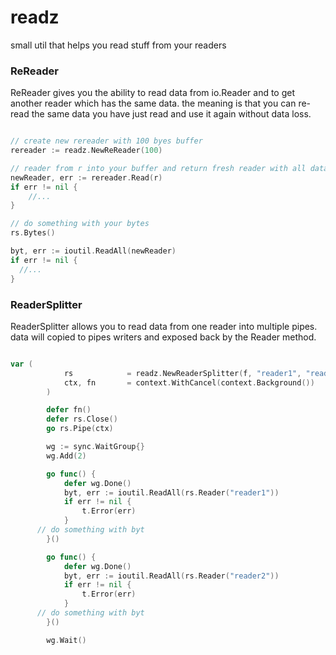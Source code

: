 # readz
small util that helps you read stuff from your readers

### ReReader

ReReader gives you the ability to read data from io.Reader and to
get another reader which has the same data. the meaning is that you can
re-read the same data you have just read and use it again without data loss.

```go

// create new rereader with 100 byes buffer 
rereader := readz.NewReReader(100)

// reader from r into your buffer and return fresh reader with all data
newReader, err := rereader.Read(r)
if err != nil {
	//...
}

// do something with your bytes
rs.Bytes()

byt, err := ioutil.ReadAll(newReader)
if err != nil {
  //...
}

```

### ReaderSplitter

ReaderSplitter allows you to read data from one reader into multiple pipes.
data will copied to pipes writers and exposed back by the Reader method.

```go

var (
			rs            = readz.NewReaderSplitter(f, "reader1", "reader2")
			ctx, fn       = context.WithCancel(context.Background())
		)

		defer fn()
		defer rs.Close()
		go rs.Pipe(ctx)

		wg := sync.WaitGroup{}
		wg.Add(2)

		go func() {
			defer wg.Done()
			byt, err := ioutil.ReadAll(rs.Reader("reader1"))
			if err != nil {
				t.Error(err)
			}
      // do something with byt
		}()

		go func() {
			defer wg.Done()
			byt, err := ioutil.ReadAll(rs.Reader("reader2"))
			if err != nil {
				t.Error(err)
			}
      // do something with byt
		}()

		wg.Wait()

```
